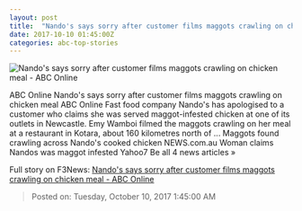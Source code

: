 ```yaml
---
layout: post
title:  "Nando's says sorry after customer films maggots crawling on chicken meal - ABC Online"
date: 2017-10-10 01:45:00Z
categories: abc-top-stories
---
```


![Nando's says sorry after customer films maggots crawling on chicken meal - ABC Online](http://www.abc.net.au/news/image/9034034-1x1-700x700.jpg)

ABC Online Nando's says sorry after customer films maggots crawling on chicken meal ABC Online Fast food company Nando's has apologised to a customer who claims she was served maggot-infested chicken at one of its outlets in Newcastle. Emy Wamboi filmed the maggots crawling on her meal at a restaurant in Kotara, about 160 kilometres north of ... Maggots found crawling across Nando's cooked chicken NEWS.com.au Woman claims Nandos was maggot infested Yahoo7 Be all 4 news articles »


Full story on F3News: [Nando's says sorry after customer films maggots crawling on chicken meal - ABC Online](http://www.f3nws.com/n/3YhpTJ)

> Posted on: Tuesday, October 10, 2017 1:45:00 AM
